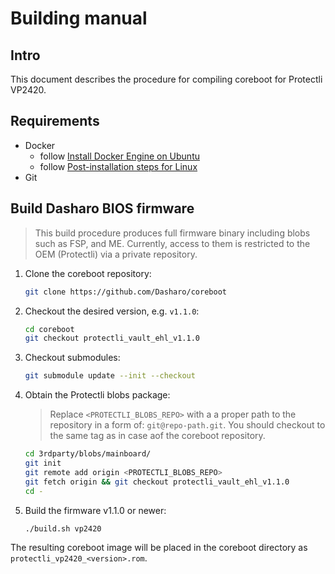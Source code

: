 # Building manual

## Intro

This document describes the procedure for compiling coreboot for Protectli
VP2420.

## Requirements

- Docker
    + follow [Install Docker Engine on Ubuntu](https://docs.docker.com/engine/install/ubuntu/)
    + follow [Post-installation steps for Linux](https://docs.docker.com/engine/install/linux-postinstall/)
- Git

## Build Dasharo BIOS firmware

> This build procedure produces full firmware binary including blobs such as
> FSP, and ME. Currently, access to them is restricted to the OEM (Protectli) via
> a private repository.

1. Clone the coreboot repository:

    ```bash
    git clone https://github.com/Dasharo/coreboot
    ```

1. Checkout the desired version, e.g. `v1.1.0`:

    ```bash
    cd coreboot
    git checkout protectli_vault_ehl_v1.1.0
    ```

1. Checkout submodules:

    ```bash
    git submodule update --init --checkout
    ```

1. Obtain the Protectli blobs package:

    > Replace `<PROTECTLI_BLOBS_REPO>` with a a proper path to the repository
    > in a form of: `git@repo-path.git`. You should checkout to the same tag as
    > in case aof the coreboot repository.

    ```bash
    cd 3rdparty/blobs/mainboard/
    git init
    git remote add origin <PROTECTLI_BLOBS_REPO>
    git fetch origin && git checkout protectli_vault_ehl_v1.1.0
    cd -
    ```

1. Build the firmware v1.1.0 or newer:

    ```bash
    ./build.sh vp2420
    ```

The resulting coreboot image will be placed in the coreboot directory as
`protectli_vp2420_<version>.rom`.
